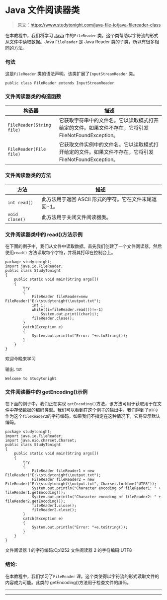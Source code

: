 # Java 文件阅读器类

> 原文：<https://www.studytonight.com/java-file-io/java-filereader-class>

在本教程中，我们将学习 [Java](https://www.studytonight.com/java/) 中的`FileReader` 类。这个类帮助以字符流的形式从文件中读取数据。Java `FileReader` 是 Java Reader 类的子类，所以有很多相同的方法。

### 句法

这是`FileReader` 类的语法声明。该类扩展了`InputStreamReader` 类。

```
public class FileReader extends InputStreamReader 
```

### 文件阅读器类的构造函数

| 构造器 | 描述 |
| --- | --- |
| `FileReader(String file)` | 它获取字符串中的文件名。它以读取模式打开给定的文件。如果文件不存在，它将引发 FileNotFoundException。 |
| `FileReader(File file)` | 它获取文件实例中的文件名。它以读取模式打开给定的文件。如果文件不存在，它将引发 FileNotFoundException。 |

### 文件阅读器类的方法

| 方法 | 描述 |
| --- | --- |
| `int read()` | 此方法用于返回 ASCII 形式的字符。它在文件末尾返回-1。 |
| `void close()` | 此方法用于关闭文件阅读器类。 |

### 文件阅读器类中的 read()方法示例

在下面的例子中，我们从文件中读取数据。首先我们创建了一个文件阅读器，然后使用`read()` 方法读取每个字符，并将其打印在控制台上。

```
package studytonight;
import java.io.FileReader;
public class StudyTonight 
{
	public static void main(String args[])
	{
		try
		{   		
			FileReader fileReader=new FileReader("E:\\studytonight\\output.txt");    
			int i;    
			while((i=fileReader.read())!=-1)    
				System.out.print((char)i);    
			fileReader.close();    
		}
		catch(Exception e)
		{
			System.out.println("Error: "+e.toString());
		}
	}
}
```

欢迎今晚来学习

输出. txt

```
Welcome to Studytonight
```

### 文件阅读器中的 getEncoding()示例

在下面的例子中，我们正在实现 `getEncoding()`方法，该方法可用于获取用于在文件中存储数据的编码类型。我们可以看到在这个例子的输出中，我们得到了`UTF8` 作为这个`fileReader2`的字符编码。如果我们不指定在这种情况下，它将显示默认编码。

```
package studytonight;
import java.io.FileReader;
import java.nio.charset.Charset;
public class StudyTonight 
{
	public static void main(String args[])
	{
		try
		{   		
			FileReader fileReader1 = new FileReader("E:\\studytonight\\output.txt");
			FileReader fileReader2 = new FileReader("E:\\studytonight\\output.txt", Charset.forName("UTF8"));
			System.out.println("Character encoding of fileReader1: " + fileReader1.getEncoding());
			System.out.println("Character encoding of fileReader2: " + fileReader2.getEncoding());
			fileReader1.close();
			fileReader2.close();
		}
		catch(Exception e)
		{
			System.out.println("Error: "+e.toString());
		}
	}
}
```

文件阅读器 1 的字符编码:Cp1252
文件阅读器 2 的字符编码:UTF8

### 结论:

在本教程中，我们学习了`FileReader` 课。这个类使得以字符流的形式读取文件的内容成为可能。此类的 getEncoding()方法用于检查文件的编码。

* * *

* * *
